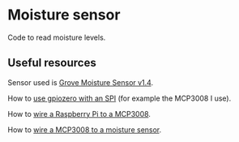 # Moisture sensor

Code to read moisture levels.

## Useful resources

Sensor used is [Grove Moisture Sensor v1.4](https://www.mouser.com/datasheet/2/744/Seeed_101020008-1217463.pdf).

How to [use gpiozero with an SPI](https://gpiozero.readthedocs.io/en/stable/api_spi.html) (for example the MCP3008 I use).

How to [wire a Raspberry Pi to a MCP3008](https://www.raspberrypi-spy.co.uk/2013/10/analogue-sensors-on-the-raspberry-pi-using-an-mcp3008/).

How to [wire a MCP3008 to a moisture sensor](https://www.instructables.com/id/Wiring-up-a-MCP3008-ADC-to-a-Raspberry-Pi-model-B-/).